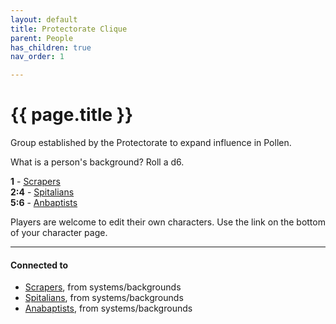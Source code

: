 ```yaml
---
layout: default
title: Protectorate Clique
parent: People
has_children: true
nav_order: 1

---
```


# {{ page.title }}

Group established by the Protectorate to expand influence in Pollen.

What is a person's background? Roll a d6.

**1** - [Scrapers](backgrounds/scrapers)  
**2:4** - [Spitalians](backgrounds/spitalians)  
**5:6** - [Anbaptists](backgrounds/anabaptists)  

Players are welcome to edit their own characters.
Use the link on the bottom of your character page.

---
#### Connected to

<!-- QueryToSerialize: LIST without ID "["+ title + "](https://terra-campaigns.github.io/"+ regexreplace(file.path, ".md", "") + ")" + ", from " + regexreplace(file.folder, "degenesis/", "") FROM ([[]]) OR outgoing([[]]) WHERE file.name != this.file.name AND file.name != "directory" AND file.name != "campaigns" WHERE file.name != "index" SORT file.folder DESC -->
<!-- SerializedQuery: LIST without ID "["+ title + "](https://terra-campaigns.github.io/"+ regexreplace(file.path, ".md", "") + ")" + ", from " + regexreplace(file.folder, "degenesis/", "") FROM ([[]]) OR outgoing([[]]) WHERE file.name != this.file.name AND file.name != "directory" AND file.name != "campaigns" WHERE file.name != "index" SORT file.folder DESC -->
- [Scrapers](https://terra-campaigns.github.io/degenesis/systems/backgrounds/scrapers), from systems/backgrounds
- [Spitalians](https://terra-campaigns.github.io/degenesis/systems/backgrounds/spitalians), from systems/backgrounds
- [Anabaptists](https://terra-campaigns.github.io/degenesis/systems/backgrounds/anabaptists), from systems/backgrounds
<!-- SerializedQuery END -->
